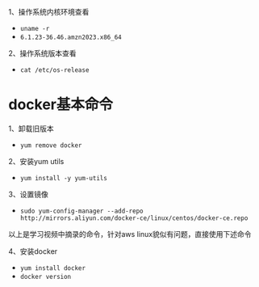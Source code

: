 1、操作系统内核环境查看  
- `uname -r`
- `6.1.23-36.46.amzn2023.x86_64`

2、操作系统版本查看
- `cat /etc/os-release`
# docker基本命令
1、卸载旧版本
- `yum remove docker`

2、安装yum utils
- `yum install -y yum-utils`

3、设置镜像
- `sudo yum-config-manager --add-repo http://mirrors.aliyun.com/docker-ce/linux/centos/docker-ce.repo`

以上是学习视频中摘录的命令，针对aws linux貌似有问题，直接使用下述命令

4、安装docker
- `yum install docker `
- `docker version`
